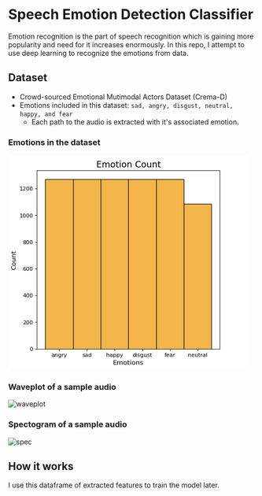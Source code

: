 # Speech Emotion Detection Classifier

Emotion recognition is the part of speech recognition which is gaining more popularity and need for it increases enormously. In this repo, I attempt to use deep learning to recognize the emotions from data.

## Dataset
- Crowd-sourced Emotional Mutimodal Actors Dataset (Crema-D)
- Emotions included in this dataset: ``sad, angry, disgust, neutral, happy, and fear``
  - Each path to the audio is extracted with it's associated emotion.
### Emotions in the dataset
![emo](/images/emo.png)
### Waveplot of a sample audio
![waveplot](/images/logo.png)
### Spectogram of a sample audio
![spec](/images/logo.png)

## How it works
I use this dataframe of extracted features to train the model later.
